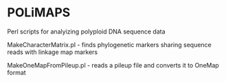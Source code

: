 POLiMAPS
========

Perl scripts for analyizing polyploid DNA sequence data

MakeCharacterMatrix.pl - finds phylogenetic markers sharing sequence reads with linkage map markers

MakeOneMapFromPileup.pl - reads a pileup file and converts it to OneMap format
